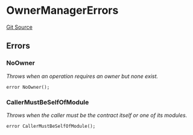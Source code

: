 # OwnerManagerErrors
[Git Source](https://github.com/TrueWallet/contracts/blob/3a8d1f53b9460a762889129a9214639685ad5b95/src/common/Errors.sol)


## Errors
### NoOwner
*Throws when an operation requires an owner but none exist.*


```solidity
error NoOwner();
```

### CallerMustBeSelfOfModule
*Throws when the caller must be the contract itself or one of its modules.*


```solidity
error CallerMustBeSelfOfModule();
```


